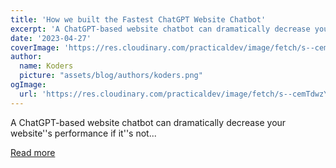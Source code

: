 ```yaml
---
title: 'How we built the Fastest ChatGPT Website Chatbot'
excerpt: 'A ChatGPT-based website chatbot can dramatically decrease your website''s performance if it''s not...'
date: '2023-04-27'
coverImage: 'https://res.cloudinary.com/practicaldev/image/fetch/s--cemTdwzY--/c_imagga_scale,f_auto,fl_progressive,h_420,q_auto,w_1000/https://dev-to-uploads.s3.amazonaws.com/uploads/articles/llvdq4pl0h40npguyp9e.jpeg'
author:
  name: Koders
  picture: "assets/blog/authors/koders.png"
ogImage:
  url: 'https://res.cloudinary.com/practicaldev/image/fetch/s--cemTdwzY--/c_imagga_scale,f_auto,fl_progressive,h_420,q_auto,w_1000/https://dev-to-uploads.s3.amazonaws.com/uploads/articles/llvdq4pl0h40npguyp9e.jpeg'
---
```


A ChatGPT-based website chatbot can dramatically decrease your website''s performance if it''s not...

[Read more](https://dev.to/polterguy/how-we-built-the-fastest-chatgpt-website-chatbot-2gkk)

